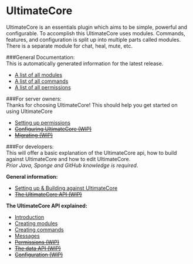 UltimateCore
====

UltimateCore is an essentials plugin which aims to be simple, powerful and configurable. 
To accomplish this UltimateCore uses modules. Commands, features, and configuration is split up into multiple parts called modules. There is a separate module for chat, heal, mute, etc. 

###General Documentation:<br>
This is automatically generated information for the latest release.
* [A list of all modules](modules.md)<br>
* [A list of all commands](commands.md)<br>
* [A list of all permissions](permissions.md)<br>

###For server owners:<br>
Thanks for choosing UltimateCore! This should help you get started on using UltimateCore
* [Setting up permissions](tutorials/server-owners/permissions.md)<br>
* [~~Configuring UltimateCore (WIP)~~](tutorials/server-owners/config.md)<br>
* [~~Migrating (WIP)~~](tutorials/server-owners/migrating.md)<br>

###For developers:<br>
This will offer a basic explanation of the UltimateCore api, how to build against UltimateCore and how to edit UltimateCore.<br>
*Prior Java, Sponge and GitHub knowledge is required*.

**General information:**<br>
* [Setting up & Building against UltimateCore](tutorials/developers/setting-up.md)<br>
* [~~The UltimateCore API (WIP)~~](tutorials/developers/api.md)<br>

**The UltimateCore API explained:**<br>
* [Introduction](tutorials/developers/introduction.md)<br>
* [Creating modules](tutorials/developers/modules.md)<br>
* [Creating commands](tutorials/developers/commands.md)<br>
* [Messages](tutorials/developers/messages.md)<br>
* [~~Permissions (WIP)~~](tutorials/developers/permissions.md)<br>
* [~~The data API (WIP)~~](tutorials/developers/data.md)<br>
* [~~Configuration (WIP)~~](tutorials/developers/configuration.md)<br>